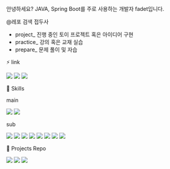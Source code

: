 안녕하세요? JAVA, Spring Boot를 주로 사용하는 개발자 fadet입니다.

@레포 검색 접두사
- project_ 진행 중인 토이 프로젝트 혹은 아이디어 구현
- practice_ 강의 혹은 교재 실습
- prepare_ 문제 풀이 및 자습

⚡ link

<a href="https://fadet-coding.tistory.com" target="_blank"><img src="https://img.shields.io/badge/tistiory-000000?style=flat-square&logo=tistory&logoColor=white"/></a>
<a href="https://www.notion.so/Developer-fadet-419a3bc5b4d44e82a413116b44bf3fd2" target="_blank"><img src="https://img.shields.io/badge/notion-000000?style=flat-square&logo=notion&logoColor=white"/></a>
<a href="mailto:rnjsxo1017@gmail.com" target="_blank"><img src="https://img.shields.io/badge/gmail-EA4335?style=flat-square&logo=gmail&logoColor=white"/></a>

🔧 Skills

main

<img src="https://img.shields.io/badge/java-744e3b?style=flat-square&logo=java&logoColor=white"/> <img src="https://img.shields.io/badge/spring-6DB33F?style=flat-square&logo=Spring&logoColor=white"/> 

sub

<img src="https://img.shields.io/badge/javascript-F7DF1E?style=flat-square&logo=javascript&logoColor=white"/> <img src="https://img.shields.io/badge/react-61DAFB?style=flat-square&logo=react&logoColor=white"/>  <img src="https://img.shields.io/badge/amazon EC2-FF9900?style=flat-square&logo=amazonEc2&logoColor=white"/> <img src="https://img.shields.io/badge/amazon RDS-527FFF?style=flat-square&logo=amazonrds&logoColor=white"/> <img src="https://img.shields.io/badge/docker-2496ED?style=flat-square&logo=docker&logoColor=white"/> <img src="https://img.shields.io/badge/python-3776AB?style=flat-square&logo=python&logoColor=white"/> <img src="https://img.shields.io/badge/django-092E20?style=flat-square&logo=django&logoColor=white"/> <img src="https://img.shields.io/badge/github actionsactions-#2088FF?style=flat-square&logo=githubactions&logoColor=white"/>


🚀 Projects Repo

<a href="https://github.com/kth1017/project_GptApiPlusCi" target="_blank"><img src="https://img.shields.io/badge/GPT API를 이용한 AI웹서비스-8258FA?style=flat-square&logo=&logoColor=white"/></a>
<a href="https://github.com/kth1017/project_AwsPosts_1" target="_blank"><img src="https://img.shields.io/badge/스프링 시큐리티를 사용한 로그인 게시판 웹서비스-FF0000?style=flat-square&logo=&logoColor=black"/></a>
<a href="https://github.com/kth1017/project_newPostLink" target="_blank"><img src="https://img.shields.io/badge/티스토리 블로그용 목차&링크 추가 기능-008FC7?style=flat-square&logo=&logoColor=white"/></a>






<!--
**kth1017/kth1017** is a ✨ _special_ ✨ repository because its `README.md` (this file) appears on your GitHub profile.

Here are some ideas to get you started:

- 🔭 I’m currently working on ...
- 🌱 I’m currently learning ...
- 👯 I’m looking to collaborate on ...
- 🤔 I’m looking for help with ...
- 💬 Ask me about ...
- 📫 How to reach me: ...
- 😄 Pronouns: ...
- ⚡ Fun fact: ...
-->
